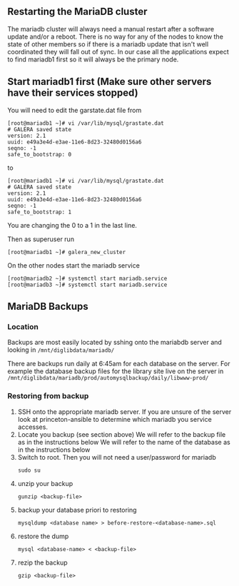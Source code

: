 ## Restarting the MariaDB cluster

The mariadb cluster will always need a manual restart after a software update
and/or a reboot. There is no way for any of the nodes to know the state of other
members so if there is a mariadb update that isn't well coordinated they will
fall out of sync. In our case all the applications expect to find mariadb1 first
so it will always be the primary node.

## Start mariadb1 first (Make sure other servers have their services stopped)

You will need to edit the garstate.dat file from 

```
[root@mariadb1 ~]# vi /var/lib/mysql/grastate.dat
# GALERA saved state
version: 2.1
uuid: e49a3e4d-e3ae-11e6-8d23-32480d0156a6
seqno: -1
safe_to_bootstrap: 0
```
to

```
[root@mariadb1 ~]# vi /var/lib/mysql/grastate.dat
# GALERA saved state
version: 2.1
uuid: e49a3e4d-e3ae-11e6-8d23-32480d0156a6
seqno: -1
safe_to_bootstrap: 1
```
You are changing the 0 to a 1 in the last line.

Then as superuser run

```
[root@mariadb1 ~]# galera_new_cluster
```

On the other nodes start the mariadb service

```
[root@mariadb2 ~]# systemctl start mariadb.service
[root@mariadb3 ~]# systemctl start mariadb.service
```

## MariaDB Backups

### Location
Backups are most easily located by sshing onto the mariabdb server and looking in `/mnt/diglibdata/mariadb/`

There are backups run daily at 6:45am for each database on the server. For example the database backup files for the library site live on the server in `/mnt/diglibdata/mariadb/prod/automysqlbackup/daily/libwww-prod/`

### Restoring from backup
1. SSH onto the appropriate mariadb server.  If you are unsure of the server look at princeton-ansible to determine which mariadb you service accesses.
1. Locate you backup (see section above)
   We will refer to the backup file as <backup-file> in the instructions below
   We will refer to the name of the database as <database-name> in the instructions below
1. Switch to root.  Then you will not need a user/password for mariadb
   ```
   sudo su 
   ```
1. unzip your backup
   ```
   gunzip <backup-file>
   ```
1. backup your database priori to restoring
   ```
   mysqldump <database name> > before-restore-<database-name>.sql
   ```
1. restore the dump
   ```
   mysql <database-name> < <backup-file>
   ```
 1. rezip the backup
    ```
    gzip <backup-file>
    ```
    
